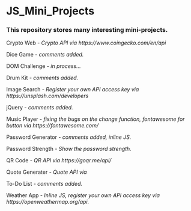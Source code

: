 # JS_Mini_Projects

<h3>This repository stores many interesting mini-projects.</h3>

<p>Crypto Web - <i>Crypto API via https://www.coingecko.com/en/api</i></p>
<p>Dice Game - <i>comments added.</i></p>
<p>DOM Challenge - <i>in process...</i></p>
<p>Drum Kit - <i>comments added.</i></p>
<p>Image Search - <i>Register your own API access key via https://unsplash.com/developers</i></p>
<p>jQuery - <i>comments added.</i></p>
<p>Music Player - <i>fixing the bugs on the change function, fontawesome for button via https://fontawesome.com/</i></p>
<p>Password Generator - <i>comments added, inline JS.</i></p>
<p>Password Strength - <i>Show the password strength.</i></p>
<p>QR Code - <i>QR API via https://goqr.me/api/</i></p>
<p>Quote Generater - <i> Quote API via </i></p>
<p>To-Do List - <i>comments added.</i></p>
<p>Weather App - <i>Inline JS, register your own API access key via https://openweathermap.org/api.</i></p>